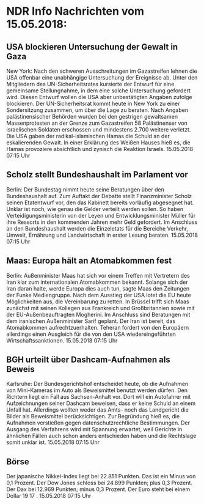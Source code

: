 # NDR Info Nachrichten vom 15.05.2018:


## USA blockieren Untersuchung der Gewalt in Gaza
New York: Nach den schweren Ausschreitungen im Gazastreifen lehnen die USA offenbar eine unabhängige Untersuchung der Ereignisse ab. Unter den Mitgliedern des UN-Sicherheitsrates kursierte der Entwurf für eine gemeinsame Stellungnahme, in dem eine solche Untersuchung gefordert wird. Diesen Entwurf wollen die USA aber unbestätigten Angaben zufolge blockieren. Der UN-Sicherheitsrat kommt heute in New York zu einer Sondersitzung zusammen, um über die Lage zu beraten. Nach Angaben palästinensischer Behörden wurden bei den gestrigen gewaltsamen Massenprotesten an der Grenze zum Gazastreifen 58 Palästinenser von israelischen Soldaten erschossen und mindestens 2.700 weitere verletzt. Die USA gaben der radikal-islamischen Hamas die Schuld an der eskalierenden Gewalt. In einer Erklärung des Weißen Hauses hieß es, die Hamas provoziere absichtlich und zynisch die Reaktion Israels. 15.05.2018 07:15 Uhr 

## Scholz stellt Bundeshaushalt im Parlament vor
Berlin: Der Bundestag nimmt heute seine Beratungen über den Bundeshaushalt auf. Zum Auftakt der Debatte stellt Finanzminister Scholz seinen Etatentwurf vor, den das Kabinett bereits vorläufig abgesegnet hat. Unklar ist noch, wie genau die Gelder verteilt werden sollen. So haben Verteidigungsministerin von der Leyen und Entwicklungsminister Müller für ihre Ressorts in den kommenden Jahren mehr Geld gefordert. Im Anschluss an den Bundeshaushalt werden die Einzeletats für die Bereiche Verkehr, Umwelt, Ernährung und Landwirtschaft in erster Lesung beraten. 15.05.2018 07:15 Uhr 

## Maas: Europa hält an Atomabkommen fest
Berlin:	Außenminister Maas hat sich vor einem Treffen mit Vertretern des Iran klar zum internationalen Atomabkommen bekannt. Solange sich der Iran daran halte, werde Europa dies auch tun, sagte Maas den Zeitungen der Funke Mediengruppe. Nach dem Ausstieg der USA lotet die EU heute Möglichkeiten aus, die Vereinbarung zu retten. In Brüssel trifft sich Maas zunächst mit seinen Kollegen aus Frankreich und Großbritannien sowie mit der EU-Außenbeauftragten Mogherini. Im Anschluss sind Beratungen mit dem iranischen Außenminister Sarif geplant. Der Iran ist bereit, das Atomabkommen aufrechtzuerhalten. Teheran fordert von den Europäern allerdings einen Ausgleich für die von den USA wiedereingeführten Wirtschaftssanktionen. 15.05.2018 07:15 Uhr 

## BGH urteilt über Dashcam-Aufnahmen als Beweis
Karlsruhe: Der Bundesgerichtshof entscheidet heute, ob die Aufnahmen von Mini-Kameras im Auto als Beweismittel benutzt werden dürfen. Den Richtern liegt ein Fall aus Sachsen-Anhalt vor. Dort will ein Autofahrer mit Aufzeichnungen seiner Dashcam beweisen, dass er keine Schuld an einem Unfall hat. Allerdings wollten weder das Amts- noch das Landgericht die Bilder als Beweismittel berücksichtigen. Zur Begründung hieß es, die Aufnahmen verstießen gegen datenschutzrechtliche Bestimmungen. Der Ausgang des Verfahrens wird mit Spannung erwartet, weil Gerichte in ähnlichen Fällen auch schon anders entschieden haben und die Rechtslage somit unklar ist. 15.05.2018 07:15 Uhr 

## Börse
Der japanische Nikkei-Index liegt bei  22.851  Punkten. Das ist ein Minus von  0,1  Prozent. Der Dow Jones schloss bei  24.899  Punkten; plus  0,3  Prozent. Der Dax bei  12.969  Punkten; minus  0,3  Prozent. Der Euro steht bei einem Dollar  19 17 . 15.05.2018 07:15 Uhr 
